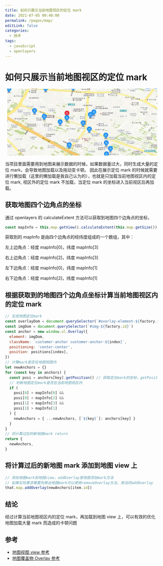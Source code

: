 ```yaml
---
title: 如何只展示当前地图视区的定位 mark
date: 2021-07-05 00:40:00
permalink: /pages/map/
editLink: false
categories:
  - 技术
tags:
  - javaScript
  - openlayers
---
```


# 如何只展示当前地图视区的定位 mark

<p align="center">
  <img src="/imgs/map.jpg" width="500">
</p>

当项目里面需要用到地图来展示数据的时候，如果数据量过大，同时生成大量的定位 mark，会导致地图加载以及拖动变卡顿。
因此在展示定位 mark 的时候就需要进行懒加载（这里的懒加载是我自己认为的），也就是只加载当前地图视区内的定位 mark,
视区外的定位 mark 不加载，当定位 mark 的坐标进入当前视区后再加载。

  <!-- more -->

## 获取地图四个边角点的坐标

通过 openlayers 的 calculateExtent 方法可以获取到地图四个边角点的坐标，

```js
const mapInfo = this.map.getView().calculateExtent(this.map.getSize()) // getView是获取地图view的方法
```

获取到的 mapInfo 是由四个边角点的经纬度组成的一个数组，其中：

左上边角点：经度 mapInfo[0]，纬度 mapInfo[3]

右上边角点：经度 mapInfo[2]，纬度 mapInfo[3]

左下边角点：经度 mapInfo[0]，纬度 mapInfo[1]

右下边角点：经度 mapInfo[2]，纬度 mapInfo[1]

## 根据获取到的地图四个边角点坐标计算当前地图视区内的定位 mark

```js
// 生成地图定位mark
const overlayDom = document.querySelector(`#overlay-element-${factory.id}`)
const imgDom = document.querySelector(`#img-${factory.id}`)
const anchor = new window.ol.Overlay({
  element: imgDom,
  className: `customer-anchor customer-anchor-${index}`,
  positioning: 'center-center',
  position: positions[index],
})
// 计算mark是否在地图视图内
let newAnchors = {}
for (const key in anchors) {
  const posi = anchors[key].getPosition() // 获取定位mark的坐标，getPosition是获取地图view坐标的方法
  // 判断地图定位mark是否在当前地图视区内
  if (
    posi[0] > mapInfo[0] &&
    posi[0] < mapInfo[2] &&
    posi[1] < mapInfo[3] &&
    posi[1] > mapInfo[1]
  ) {
    newAnchors = { ...newAnchors, [`${key}`]: anchors[key] }
  }
}
// 将计算过后的新地图mark return
return {
  newAnchors,
}
```

## 将计算过后的新地图 mark 添加到地图 view 上

```js
// 添加地图mark到地图view，addOverlay是地图添加mark方法
// 如果实际需求需要先移出地图mark可以使用removeOverlay方法，用法同addOverlay
that.map.addOverlay(newAnchors[item.id])
```

## 结论

经过计算当前地图视区内的定位 mark，再加载到地图 view 上，可以有效的优化地图加载大量 mark 而造成的卡顿问题

## 参考

- [地图视图 view 参考](https://blog.csdn.net/qingyafan/article/details/45603415)
- [地图覆盖物 Overlay 参考](https://blog.csdn.net/qingyafan/article/details/49840041)
